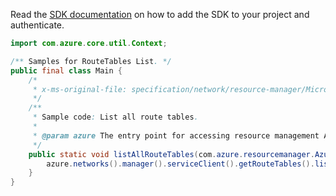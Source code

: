 Read the [SDK documentation](https://github.com/Azure/azure-sdk-for-java/blob/azure-resourcemanager_2.15.0/sdk/resourcemanager/azure-resourcemanager/README.md) on how to add the SDK to your project and authenticate.

```java
import com.azure.core.util.Context;

/** Samples for RouteTables List. */
public final class Main {
    /*
     * x-ms-original-file: specification/network/resource-manager/Microsoft.Network/stable/2021-05-01/examples/RouteTableListAll.json
     */
    /**
     * Sample code: List all route tables.
     *
     * @param azure The entry point for accessing resource management APIs in Azure.
     */
    public static void listAllRouteTables(com.azure.resourcemanager.AzureResourceManager azure) {
        azure.networks().manager().serviceClient().getRouteTables().list(Context.NONE);
    }
}
```
